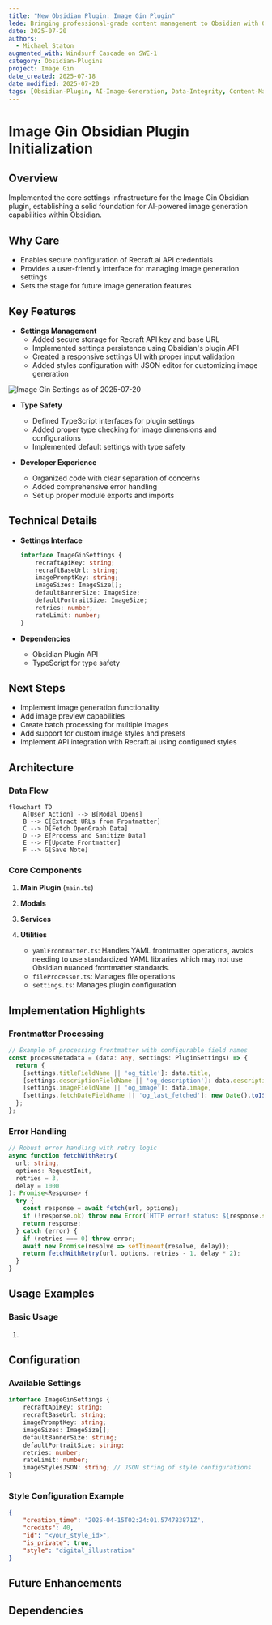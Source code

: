 ```yaml
---
title: "New Obsidian Plugin: Image Gin Plugin"
lede: Bringing professional-grade content management to Obsidian with Obsidian plugins, one at a time.  Introducing Image Gin for AI-based image generation with Recraft.ai
date: 2025-07-20
authors:
  - Michael Staton
augmented_with: Windsurf Cascade on SWE-1
category: Obsidian-Plugins
project: Image Gin
date_created: 2025-07-18
date_modified: 2025-07-20
tags: [Obsidian-Plugin, AI-Image-Generation, Data-Integrity, Content-Management, Content-Automation, API-Integrations]
---
```


# Image Gin Obsidian Plugin Initialization
## Overview
Implemented the core settings infrastructure for the Image Gin Obsidian plugin, establishing a solid foundation for AI-powered image generation capabilities within Obsidian.

## Why Care
- Enables secure configuration of Recraft.ai API credentials
- Provides a user-friendly interface for managing image generation settings
- Sets the stage for future image generation features

## Key Features
- **Settings Management**
  - Added secure storage for Recraft API key and base URL
  - Implemented settings persistence using Obsidian's plugin API
  - Created a responsive settings UI with proper input validation
  - Added styles configuration with JSON editor for customizing image generation

![Image Gin Settings as of 2025-07-20](https://i.imgur.com/7cHV4S1.png)


- **Type Safety**
  - Defined TypeScript interfaces for plugin settings
  - Added proper type checking for image dimensions and configurations
  - Implemented default settings with type safety

- **Developer Experience**
  - Organized code with clear separation of concerns
  - Added comprehensive error handling
  - Set up proper module exports and imports

## Technical Details
- **Settings Interface**
  ```typescript
  interface ImageGinSettings {
      recraftApiKey: string;
      recraftBaseUrl: string;
      imagePromptKey: string;
      imageSizes: ImageSize[];
      defaultBannerSize: ImageSize;
      defaultPortraitSize: ImageSize;
      retries: number;
      rateLimit: number;
  }
  ```

- **Dependencies**
  - Obsidian Plugin API
  - TypeScript for type safety

## Next Steps
- Implement image generation functionality
- Add image preview capabilities
- Create batch processing for multiple images
- Add support for custom image styles and presets
- Implement API integration with Recraft.ai using configured styles


## Architecture

### Data Flow
```mermaid
flowchart TD
    A[User Action] --> B[Modal Opens]
    B --> C[Extract URLs from Frontmatter]
    C --> D[Fetch OpenGraph Data]
    D --> E[Process and Sanitize Data]
    E --> F[Update Frontmatter]
    F --> G[Save Note]
```

### Core Components
1. **Main Plugin** (`main.ts`)


2. **Modals**
 

3. **Services**


4. **Utilities**
   - `yamlFrontmatter.ts`: Handles YAML frontmatter operations, avoids needing to use standardized YAML libraries which may not use Obsidian nuanced frontmatter standards. 
   - `fileProcessor.ts`: Manages file operations
   - `settings.ts`: Manages plugin configuration

## Implementation Highlights

### Frontmatter Processing
```typescript
// Example of processing frontmatter with configurable field names
const processMetadata = (data: any, settings: PluginSettings) => {
  return {
    [settings.titleFieldName || 'og_title']: data.title,
    [settings.descriptionFieldName || 'og_description']: data.description,
    [settings.imageFieldName || 'og_image']: data.image,
    [settings.fetchDateFieldName || 'og_last_fetched']: new Date().toISOString()
  };
};
```

### Error Handling
```typescript
// Robust error handling with retry logic
async function fetchWithRetry(
  url: string, 
  options: RequestInit, 
  retries = 3, 
  delay = 1000
): Promise<Response> {
  try {
    const response = await fetch(url, options);
    if (!response.ok) throw new Error(`HTTP error! status: ${response.status}`);
    return response;
  } catch (error) {
    if (retries === 0) throw error;
    await new Promise(resolve => setTimeout(resolve, delay));
    return fetchWithRetry(url, options, retries - 1, delay * 2);
  }
}
```

## Usage Examples

### Basic Usage
1. 

## Configuration

### Available Settings
```typescript
interface ImageGinSettings {
    recraftApiKey: string;
    recraftBaseUrl: string;
    imagePromptKey: string;
    imageSizes: ImageSize[];
    defaultBannerSize: string;
    defaultPortraitSize: string;
    retries: number;
    rateLimit: number;
    imageStylesJSON: string; // JSON string of style configurations
}
```

### Style Configuration Example
```json
{
    "creation_time": "2025-04-15T02:24:01.574783871Z",
    "credits": 40,
    "id": "<your_style_id>",
    "is_private": true,
    "style": "digital_illustration"
}
```

## Future Enhancements

## Dependencies
